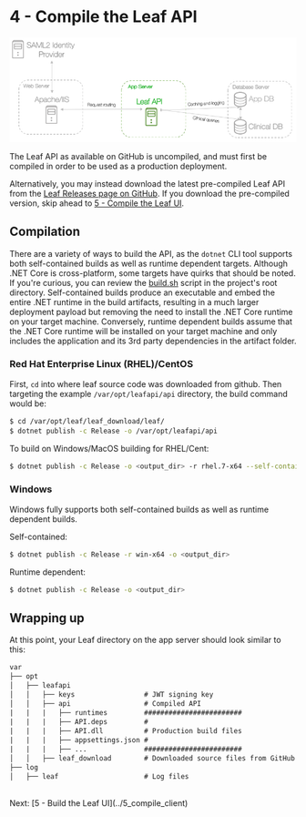 # 4 - Compile the Leaf API

![Infra](../images/infra_app_focus.png "Architecure-Focus-Example") 

The Leaf API as available on GitHub is uncompiled, and must first be compiled in order to be used as a production deployment.

Alternatively, you may instead download the latest pre-compiled Leaf API from the [Leaf Releases page on GitHub](https://github.com/uwrit/leaf/releases). If you download the pre-compiled version, skip ahead to [5 - Compile the Leaf UI](../5_compile_client).

## Compilation
There are a variety of ways to build the API, as the `dotnet` CLI tool supports both self-contained builds as well as runtime dependent targets. Although .NET Core is cross-platform, some targets have quirks that should be noted. If you're curious, you can review the [build.sh](https://github.com/uwrit/leaf/blob/master/build.sh) script in the project's root directory. Self-contained builds produce an executable and embed the entire .NET runtime in the build artifacts, resulting in a much larger deployment payload but removing the need to install the .NET Core runtime on your target machine. Conversely, runtime dependent builds assume that the .NET Core runtime will be installed on your target machine and only includes the application and its 3rd party dependencies in the artifact folder.

### Red Hat Enterprise Linux (RHEL)/CentOS
First, `cd` into where leaf source code was downloaded from github. Then targeting the example `/var/opt/leafapi/api` directory, the build command would be:

```bash
$ cd /var/opt/leaf/leaf_download/leaf/
$ dotnet publish -c Release -o /var/opt/leafapi/api
```

To build on Windows/MacOS building for RHEL/Cent:
```bash
$ dotnet publish -c Release -o <output_dir> -r rhel.7-x64 --self-contained false /p:MicrosoftNETPlatformLibrary=Microsoft.NETCore.App
```

### Windows
Windows fully supports both self-contained builds as well as runtime dependent builds.

Self-contained:
```bash
$ dotnet publish -c Release -r win-x64 -o <output_dir>
```
Runtime dependent:
```bash
$ dotnet publish -c Release -o <output_dir>
```

## Wrapping up

At this point, your Leaf directory on the app server should look similar to this:

```
var
├── opt
│   ├── leafapi
│   │   ├── keys                 # JWT signing key
│   │   ├── api                  # Compiled API
|   |   |   ├── runtimes         ########################
|   |   |   ├── API.deps         #
|   |   |   ├── API.dll          # Production build files
|   |   |   ├── appsettings.json #
|   |   |   ├── ...              ########################
│   │   ├── leaf_download        # Downloaded source files from GitHub
├── log
│   ├── leaf                     # Log files
```

<br>
Next: [5 - Build the Leaf UI](../5_compile_client)